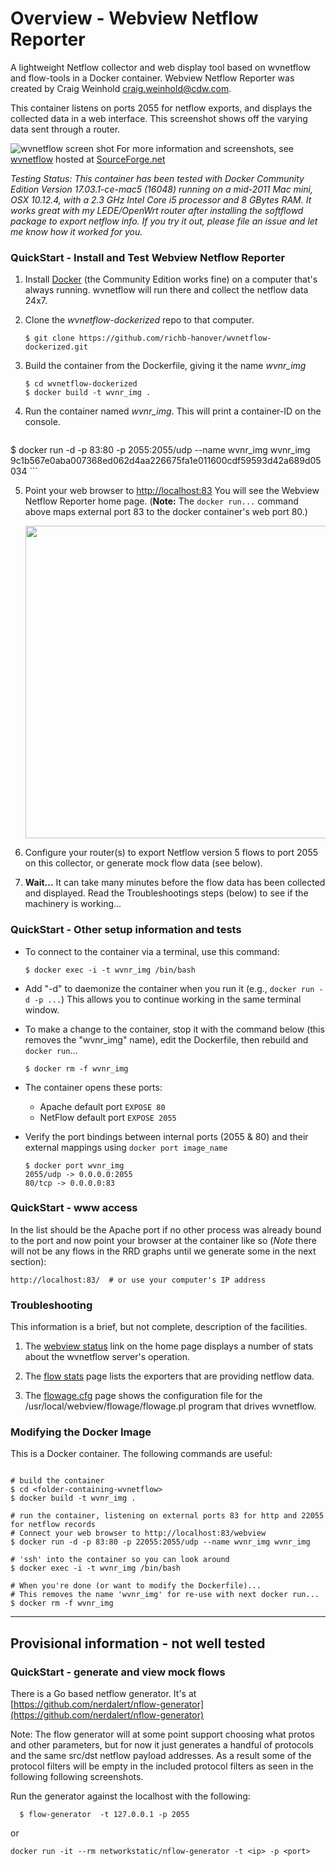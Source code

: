# Overview - Webview Netflow Reporter

A lightweight Netflow collector and web display tool based on wvnetflow and flow-tools in a Docker container. Webview Netflow Reporter was created by Craig Weinhold craig.weinhold@cdw.com. 

This container listens on ports 2055 for netflow exports, and 
displays the collected data in a web interface.
This screenshot shows off the varying data sent through a router.

![wvnetflow screen shot](https://github.com/richb-hanover/wvnetflow-dockerized/raw/master/images/wvnetflow-screenshot.png)
For more information and screenshots, see [wvnetflow](http://wvnetflow.sourceforge.net/) hosted at [SourceForge.net](SourceForge.net)

*Testing Status: This container has been tested with 
Docker Community Edition Version 17.03.1-ce-mac5 (16048) 
running on a mid-2011 Mac mini, OSX 10.12.4, 
with a 2.3 GHz Intel Core i5 processor and 8 GBytes RAM. 
It works great with my LEDE/OpenWrt router after installing the softflowd package to export netflow info.
If you try it out, please file an issue and let me know how it worked for you.* 

### QuickStart - Install and Test Webview Netflow Reporter

1. Install [Docker](https://www.docker.com/community-edition) (the Community Edition works fine) on a computer that's always running. wvnetflow will run there and collect the netflow data 24x7.

1. Clone the *wvnetflow-dockerized* repo to that computer.
 
    ```
    $ git clone https://github.com/richb-hanover/wvnetflow-dockerized.git
    ``` 
2. Build the container from the Dockerfile, giving it the name *wvnr_img*

    ```
    $ cd wvnetflow-dockerized
    $ docker build -t wvnr_img .
    ```
3. Run the container named *wvnr_img*. This will print a container-ID on the console.

    ```
  $ docker run -d -p 83:80 -p 2055:2055/udp --name wvnr_img wvnr_img
9c1b567e0aba007368ed062d4aa226675fa1e011600cdf59593d42a689d05034
    ```

5. Point your web browser to [http://localhost:83](http://localhost:83/) You will see the Webview Netflow Reporter home page. (**Note:** The `docker run...` command above maps external port 83 to the docker container's web port 80.)

   <img src="https://github.com/richb-hanover/wvnetflow-dockerized/raw/master/images/wvnetflow-home.png" width="500" />

7. Configure your router(s) to export Netflow version 5 flows to port 2055 on this collector, or generate mock flow data (see below). 

8. **Wait...** It can take many minutes before the flow data has been collected and displayed. Read the Troubleshootings steps (below) to see if the machinery is working...

### QuickStart - Other setup information and tests

* To connect to the container via a terminal, use this command:

    ```
    $ docker exec -i -t wvnr_img /bin/bash
    ```
* Add "-d" to daemonize the container when you run it (e.g., `docker run -d -p ...`) This allows you to continue working in the same terminal window. 

* To make a change to the container, stop it with the command below (this removes the "wvnr_img" name), edit the Dockerfile, then rebuild and `docker run`...

    ```
    $ docker rm -f wvnr_img
    ```
* The container opens these ports:

  * Apache default port `EXPOSE 80`
  * NetFlow default port `EXPOSE 2055`
  
* Verify the port bindings between internal ports (2055 & 80) and their external mappings using `docker port image_name`

   ```
   $ docker port wvnr_img
   2055/udp -> 0.0.0.0:2055
   80/tcp -> 0.0.0.0:83
   ```

### QuickStart - www access

In the list should be the Apache port if no other process was already bound to the port and now point your browser at the container like so (*Note* there will not be any flows in the RRD graphs until we generate some in the next section):

    http://localhost:83/  # or use your computer's IP address

### Troubleshooting

This information is a brief, but not complete, description of the facilities. 

1. The [webview status](http://localhost:83/webview/flow/weblog.cgi) link on the home page displays a number of stats about the wvnetflow server's operation.

2. The [flow stats](http://localhost:83/webview/flow/exporter.cgi) page lists the exporters that are providing netflow data.

3. The [flowage.cfg](http://localhost:83/webview/flow/configdump.cgi) page shows the configuration file for the /usr/local/webview/flowage/flowage.pl program that drives wvnetflow.

### Modifying the Docker Image ###

This is a Docker container. The following commands are useful:

```

# build the container
$ cd <folder-containing-wvnetflow>
$ docker build -t wvnr_img . 

# run the container, listening on external ports 83 for http and 22055 for netflow records
# Connect your web browser to http://localhost:83/webview
$ docker run -d -p 83:80 -p 22055:2055/udp --name wvnr_img wvnr_img

# 'ssh' into the container so you can look around
$ docker exec -i -t wvnr_img /bin/bash

# When you're done (or want to modify the Dockerfile)...
# This removes the name 'wvnr_img' for re-use with next docker run...
$ docker rm -f wvnr_img
```

----------

## Provisional information - not well tested
### QuickStart - generate and view mock flows

There is a Go based netflow generator. It's at [https://github.com/nerdalert/nflow-generator](https://github.com/nerdalert/nflow-generator)

Note: The flow generator will at some point support choosing what protos and other parameters, but for now it just generates a handful of protocols and the same src/dst netflow payload addresses. As a result some of the protocol filters will be empty in the included protocol filters as seen in the following following screenshots.

Run the generator against the localhost with the following:

```
  $ flow-generator  -t 127.0.0.1 -p 2055
```

or 

```
docker run -it --rm networkstatic/nflow-generator -t <ip> -p <port>
```

